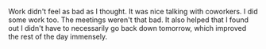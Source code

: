Work didn't feel as bad as I thought. It was nice talking with coworkers. I did some work too. The meetings weren't that bad. It also helped that I found out I didn't have to necessarily go back down tomorrow, which improved the rest of the day immensely.
